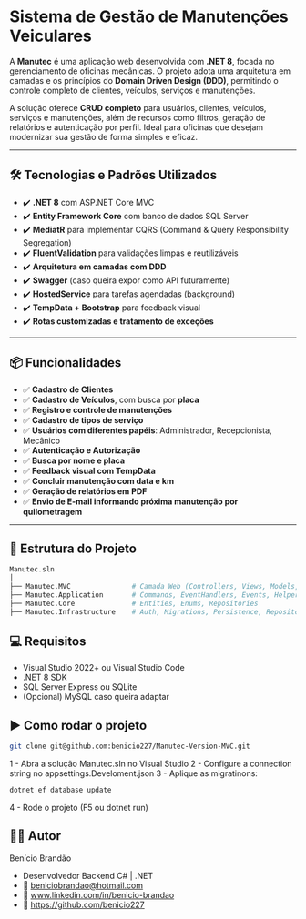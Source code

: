 # Sistema de Gestão de Manutenções Veiculares

A **Manutec** é uma aplicação web desenvolvida com **.NET 8**, focada no gerenciamento de oficinas mecânicas. O projeto adota uma arquitetura em camadas e os princípios do **Domain Driven Design (DDD)**, permitindo o controle completo de clientes, veículos, serviços e manutenções.

A solução oferece **CRUD completo** para usuários, clientes, veículos, serviços e manutenções, além de recursos como filtros, geração de relatórios e autenticação por perfil. Ideal para oficinas que desejam modernizar sua gestão de forma simples e eficaz.

---

## 🛠 Tecnologias e Padrões Utilizados

- ✔️ **.NET 8** com ASP.NET Core MVC
- ✔️ **Entity Framework Core** com banco de dados SQL Server
- ✔️ **MediatR** para implementar CQRS (Command & Query Responsibility Segregation)
- ✔️ **FluentValidation** para validações limpas e reutilizáveis
- ✔️ **Arquitetura em camadas com DDD**
- ✔️ **Swagger** (caso queira expor como API futuramente)
- ✔️ **HostedService** para tarefas agendadas (background)
- ✔️ **TempData + Bootstrap** para feedback visual
- ✔️ **Rotas customizadas e tratamento de exceções**

---

## 📦 Funcionalidades

- ✅ **Cadastro de Clientes**
- ✅ **Cadastro de Veículos**, com busca por **placa**
- ✅ **Registro e controle de manutenções**
- ✅ **Cadastro de tipos de serviço**
- ✅ **Usuários com diferentes papéis**: Administrador, Recepcionista, Mecânico
- ✅ **Autenticação e Autorização**
- ✅ **Busca por nome e placa**
- ✅ **Feedback visual com TempData**
- ✅ **Concluir manutenção com data e km**
- ✅ **Geração de relatórios em PDF**
- ✅ **Envio de E-mail informando próxima manutenção por quilometragem**

---

## 📁 Estrutura do Projeto

```bash
Manutec.sln
│
├── Manutec.MVC               # Camada Web (Controllers, Views, Models, Reports, ExceptionHandler)
├── Manutec.Application       # Commands, EventHandlers, Events, Helpers, Models, Queries, Services, Validators
├── Manutec.Core              # Entities, Enums, Repositories
├── Manutec.Infrastructure    # Auth, Migrations, Persistence, Repositories, Services
```

## 💻 Requisitos
- Visual Studio 2022+ ou Visual Studio Code
- .NET 8 SDK
- SQL Server Express ou SQLite
- (Opcional) MySQL caso queira adaptar

## ▶️ Como rodar o projeto

```bash
git clone git@github.com:benicio227/Manutec-Version-MVC.git
```
1 - Abra a solução Manutec.sln no Visual Studio
2 - Configure a connection string no appsettings.Develoment.json
3 - Aplique as migratinons:
```bash
dotnet ef database update
```
4 - Rode o projeto (F5 ou dotnet run)

## 👨‍💻 Autor
Benício Brandão
- Desenvolvedor Backend C# | .NET
- 📧 beniciobrandao@hotmail.com
- 🔗 www.linkedin.com/in/benicio-brandao
- 🐙 https://github.com/benicio227
